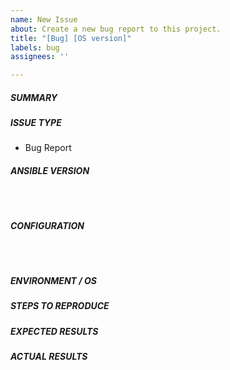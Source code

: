 ```yaml
---
name: New Issue
about: Create a new bug report to this project.
title: "[Bug] [OS version]"
labels: bug
assignees: ''

---
```


<!--- Verify first that your issue is not already reported on GitHub -->
<!--- Also test if the latest release and devel branch are affected too -->
<!--- Complete *all* sections as described, this form is processed automatically -->

##### SUMMARY
<!--- Explain the problem briefly below -->



##### ISSUE TYPE
- Bug Report

##### ANSIBLE VERSION
<!--- Paste verbatim output from "ansible --version" between quotes -->
<!--- Paste verbatim output from "ansible-galaxy collection list" between quotes -->
```paste below



```

##### CONFIGURATION
<!--- Paste verbatim output from "ansible-config dump --only-changed" between quotes -->
```paste below



```

##### ENVIRONMENT / OS
<!--- Provide all relevant information VC/ESXi version, guest OS version, VM configuration, etc. -->



##### STEPS TO REPRODUCE
<!--- Describe exactly how to reproduce the problem -->



##### EXPECTED RESULTS
<!--- Describe what you expected to happen when running the steps above -->



##### ACTUAL RESULTS
<!--- Describe what actually happened -->
